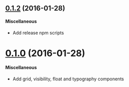 <a name="0.1.2"></a>
## [0.1.2](https://github.com/aruberto/react-foundation-components/compare/0.1.2...v0.1.2) (2016-01-28)


#### Miscellaneous

* Add release npm scripts


<a name="0.1.0"></a>
# [0.1.0](https://github.com/aruberto/react-foundation-components/compare/v0.1.0...v0.1.0) (2016-01-28)


#### Miscellaneous

* Add grid, visibility, float and typography components
